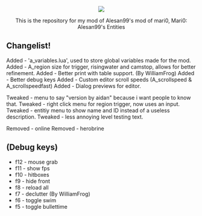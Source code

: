 <p align="center"><img src="https://i.imgur.com/U5xzR1h.png"></p>
<p align="center">This is the repository for my mod of Alesan99's mod of mari0, Mari0: Alesan99's Entities</p>

## Changelist!
Added - 'a_variables.lua', used to store global variables made for the mod.
Added - A_region size for trigger, risingwater and camstop, allows for better refinement.
Added - Better print with table support. (By WilliamFrog)
Added - Better debug keys
Added - Custom editor scroll speeds (A_scrollspeed & A_scrollspeedfast)
Added - Dialog previews for editor.

Tweaked - menu to say "version by aidan" because i want people to know that.
Tweaked - right click menu for region trigger, now uses an input.
Tweaked - entitiy menu to show name and ID instead of a useless description.
Tweaked - less annoying level testing text.

Removed - online
Removed - herobrine

## (Debug keys)
- f12 - mouse grab
- f11 - show fps
- f10 - hitboxes
- f9 - hide front
- f8 - reload all
- f7 - declutter (By WilliamFrog)
- f6 - toggle swim
- f5 - toggle bullettime